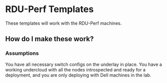 # RDU-Perf Templates
These templates will work with the RDU-Perf machines.

## How do I make these work?
### Assumptions
You have all necessary  switch configs on the underlay in place. You have a working undercloud with all the nodes introspected and ready for a deployment, and you are only deploying with Dell machines in the lab.

